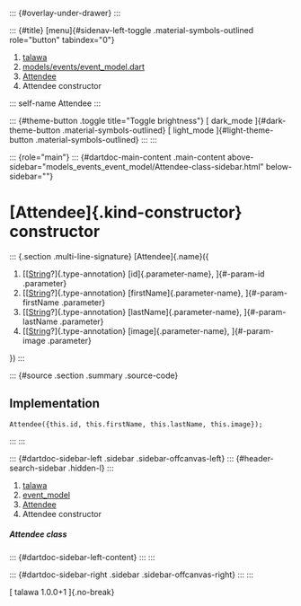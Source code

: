 ::: {#overlay-under-drawer}
:::

::: {#title}
[menu]{#sidenav-left-toggle .material-symbols-outlined role="button"
tabindex="0"}

1.  [talawa](../../index.html)
2.  [models/events/event_model.dart](../../models_events_event_model/)
3.  [Attendee](../../models_events_event_model/Attendee-class.html)
4.  Attendee constructor

::: self-name
Attendee
:::

::: {#theme-button .toggle title="Toggle brightness"}
[ dark_mode ]{#dark-theme-button .material-symbols-outlined} [
light_mode ]{#light-theme-button .material-symbols-outlined}
:::
:::

::: {role="main"}
::: {#dartdoc-main-content .main-content above-sidebar="models_events_event_model/Attendee-class-sidebar.html" below-sidebar=""}
<div>

# [Attendee]{.kind-constructor} constructor

</div>

::: {.section .multi-line-signature}
[Attendee]{.name}({

1.  [[[String](https://api.flutter.dev/flutter/dart-core/String-class.html)?]{.type-annotation}
    [id]{.parameter-name}, ]{#-param-id .parameter}
2.  [[[String](https://api.flutter.dev/flutter/dart-core/String-class.html)?]{.type-annotation}
    [firstName]{.parameter-name}, ]{#-param-firstName .parameter}
3.  [[[String](https://api.flutter.dev/flutter/dart-core/String-class.html)?]{.type-annotation}
    [lastName]{.parameter-name}, ]{#-param-lastName .parameter}
4.  [[[String](https://api.flutter.dev/flutter/dart-core/String-class.html)?]{.type-annotation}
    [image]{.parameter-name}, ]{#-param-image .parameter}

})
:::

::: {#source .section .summary .source-code}
## Implementation

``` language-dart
Attendee({this.id, this.firstName, this.lastName, this.image});
```
:::
:::

::: {#dartdoc-sidebar-left .sidebar .sidebar-offcanvas-left}
::: {#header-search-sidebar .hidden-l}
:::

1.  [talawa](../../index.html)
2.  [event_model](../../models_events_event_model/)
3.  [Attendee](../../models_events_event_model/Attendee-class.html)
4.  Attendee constructor

##### Attendee class

::: {#dartdoc-sidebar-left-content}
:::
:::

::: {#dartdoc-sidebar-right .sidebar .sidebar-offcanvas-right}
:::
:::

[ talawa 1.0.0+1 ]{.no-break}
